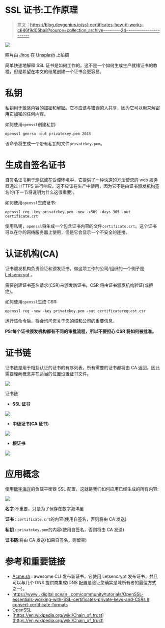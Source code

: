 # SSL 证书:工作原理

> 原文：<https://blog.devgenius.io/ssl-certificates-how-it-works-c646f9d05ba8?source=collection_archive---------24----------------------->

![](img/02e1f32a5f7778f11916a927494d2806.png)

照片由 [Jiroe](https://unsplash.com/@iamjiroe?utm_source=medium&utm_medium=referral) 在 [Unsplash](https://unsplash.com?utm_source=medium&utm_medium=referral) 上拍摄

简单快速地解释 SSL 证书是如何工作的。这不是一个如何生成生产就绪证书的教程，但是希望在本文的结尾创建一个证书会更容易。

# 私钥

私钥用于敏感内容的加密和解密。它不应该与错误的人共享，因为它可以用来解密用它加密的任何内容。

如何使用`openssl`创建私钥:

```
openssl genrsa -out privatekey.pem 2048
```

该命令将生成一个带有私钥的文件`privatekey.pem`。

# 生成自签名证书

自签名证书用于测试或在受控环境中，它提供了一种快速的方法使您的 web 服务器通过 HTTPS 进行响应。这不应该在生产中使用，因为它不是由证书颁发机构签名的(下一节将说明为什么这很重要)。

如何使用`openssl`生成证书:

```
openssl req -key privatekey.pem -new -x509 -days 365 -out certificate.crt
```

使用私钥，`openssl`将生成一个包含证书内容的文件`certificate.crt`。这个证书可以在你的网络服务器上使用，但是它会显示一个不安全的连接。

# 认证机构(CA)

证书颁发机构负责验证和颁发证书，做这项工作的公司/组织的一个例子是 [Letsencrypt](https://letsencrypt.org/) 。

需要创建证书签名请求(CSR)来颁发新证书，CSR 将由证书颁发机构验证(或拒绝)。

如何使用`openssl`生成 CSR:

```
openssl req -new -key privatekey.pem -out certificaterequest.csr
```

运行该命令后，将会询问您关于您的域和公司的重要信息。

**PS:每个证书颁发机构都有不同的审批流程，所以不要担心 CSR 将如何被批准。**

# 证书链

证书链是用于相互认证的证书的有序列表，所有需要的证书都将由 CA 返回，因此需要理解概念并在适当的位置设置证书文件。

![](img/fd87126555e58f67734c93ea4b711ed1.png)

证书链

*   **SSL 证书**

![](img/da07100a9853caa5e26a550ff3101942.png)

*   **中级证书(CA 证书)**

![](img/da8a64418cf936548024bef2768469ea.png)

*   **根证书**

![](img/5777efe359264813727bb1308aafb7ef.png)

# 应用概念

使用[数字海洋](https://www.digitalocean.com/)的负载平衡器 SSL 配置，这就是我们如何应用已经生成的所有内容:

![](img/a70660236139cb7649e44f8c9f0acca4.png)

**名字**:不重要，只是为了保存在数字海洋里

**证书** : `certificate.crt`的内容(使用自签名，否则将由 CA 发送)

**私钥** : `privatekey.pem`的内容(使用自签名，否则将由 CA 发送)

**证书链**:将由 CA 发送(如果自签名，则留空)

# 参考和重要链接

*   [Acme.sh](https://github.com/acmesh-official/acme.sh) : awesome CLI 发布新证书，它使用 Letsencrypt 发布证书，并且可以与几个 DNS 提供商集成(DNS 配置是验证您确实是域所有者的最佳方式之一)。
*   [https://www . digital ocean . com/community/tutorials/OpenSSL-essentials-working-with-SSL-certificates-private-keys-and-CSRs # convert-certificate-formats](https://www.digitalocean.com/community/tutorials/openssl-essentials-working-with-ssl-certificates-private-keys-and-csrs#convert-certificate-formats)
*   [OpenSSL](https://www.openssl.org/)
*   [https://en.wikipedia.org/wiki/Chain_of_trust](https://en.wikipedia.org/wiki/Chain_of_trust)